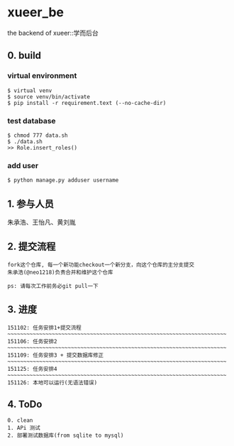 # xueer_be

  the backend of xueer::学而后台
  
## 0. build
### virtual environment

    $ virtual venv
    $ source venv/bin/activate
    $ pip install -r requirement.text (--no-cache-dir)
    
### test database

    $ chmod 777 data.sh
    $ ./data.sh
    >> Role.insert_roles()
    
### add user

    $ python manage.py adduser username

## 1. 参与人员

  朱承浩、王怡凡、黄刘胤

## 2. 提交流程

	fork这个仓库, 每一个新功能checkout一个新分支，向这个仓库的主分支提交
	朱承浩(@neo1218)负责合并和维护这个仓库

	ps: 请每次工作前务必git pull一下

## 3. 进度

	151102: 任务安排1+提交流程
	~~~~~~~~~~~~~~~~~~~~~~~~~~~~~~~~~~~~~~~~~~~~~~~~~~~~~~~~~~~~~~~~~~~~~
	151106: 任务安排2
	~~~~~~~~~~~~~~~~~~~~~~~~~~~~~~~~~~~~~~~~~~~~~~~~~~~~~~~~~~~~~~~~~~~~~
	151109: 任务安排3 + 提交数据库修正
	~~~~~~~~~~~~~~~~~~~~~~~~~~~~~~~~~~~~~~~~~~~~~~~~~~~~~~~~~~~~~~~~~~~~~
	151125: 任务安排4
	~~~~~~~~~~~~~~~~~~~~~~~~~~~~~~~~~~~~~~~~~~~~~~~~~~~~~~~~~~~~~~~~~~~~~
	151126: 本地可以运行(无语法错误)
	
	
## 4. ToDo

    0. clean
    1. APi 测试
    2. 部署测试数据库(from sqlite to mysql)


